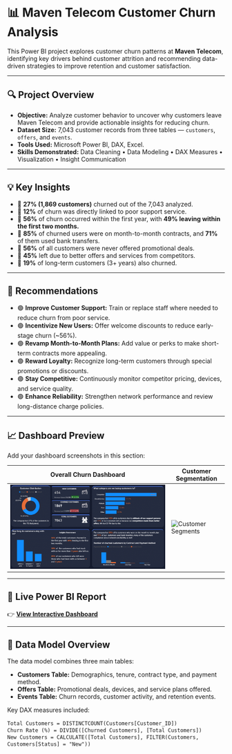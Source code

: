 # 📊 Maven Telecom Customer Churn Analysis

This Power BI project explores customer churn patterns at **Maven Telecom**, identifying key drivers behind customer attrition and recommending data-driven strategies to improve retention and customer satisfaction.

---

## 🔍 Project Overview
- **Objective:** Analyze customer behavior to uncover why customers leave Maven Telecom and provide actionable insights for reducing churn.  
- **Dataset Size:** 7,043 customer records from three tables — `customers`, `offers`, and `events`.  
- **Tools Used:** Microsoft Power BI, DAX, Excel.  
- **Skills Demonstrated:** Data Cleaning • Data Modeling • DAX Measures • Visualization • Insight Communication  

---

## 💡 Key Insights
- 🔴 **27% (1,869 customers)** churned out of the 7,043 analyzed.  
- 🔴 **12%** of churn was directly linked to poor support service.  
- 🔴 **56%** of churn occurred within the first year, with **49% leaving within the first two months.**  
- 🔴 **85%** of churned users were on month-to-month contracts, and **71%** of them used bank transfers.  
- 🔴 **56%** of all customers were never offered promotional deals.  
- 🔴 **45%** left due to better offers and services from competitors.  
- 🔴 **19%** of long-term customers (3+ years) also churned.  

---

## 🧠 Recommendations
- 🟢 **Improve Customer Support:** Train or replace staff where needed to reduce churn from poor service.  
- 🟢 **Incentivize New Users:** Offer welcome discounts to reduce early-stage churn (~56%).  
- 🟢 **Revamp Month-to-Month Plans:** Add value or perks to make short-term contracts more appealing.  
- 🟢 **Reward Loyalty:** Recognize long-term customers through special promotions or discounts.  
- 🟢 **Stay Competitive:** Continuously monitor competitor pricing, devices, and service quality.  
- 🟢 **Enhance Reliability:** Strengthen network performance and review long-distance charge policies.  

---

## 📈 Dashboard Preview
Add your dashboard screenshots in this section:  

| Overall Churn Dashboard | Customer Segmentation |
|--------------------------|-----------------------|
| ![Churn Overview](page11.png) | ![Customer Segments](page2.png) |



---

## 🔗 Live Power BI Report


👉 [**View Interactive Dashboard**](http://bit.ly/4nnQYL0)

---

## 🧮 Data Model Overview
The data model combines three main tables:  

- **Customers Table:** Demographics, tenure, contract type, and payment method.  
- **Offers Table:** Promotional deals, devices, and service plans offered.  
- **Events Table:** Churn records, customer activity, and retention events.  

Key DAX measures included:
```DAX
Total Customers = DISTINCTCOUNT(Customers[Customer_ID])
Churn Rate (%) = DIVIDE([Churned Customers], [Total Customers])
New Customers = CALCULATE([Total Customers], FILTER(Customers, Customers[Status] = "New"))
